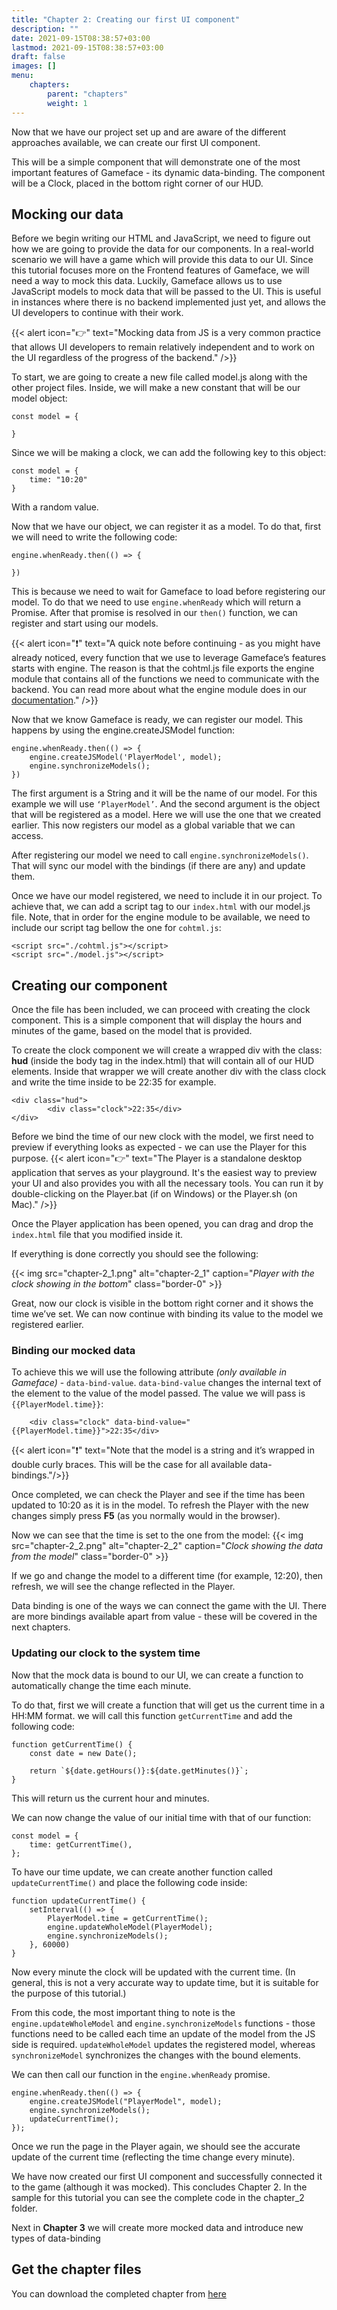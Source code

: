 ```yaml
---
title: "Chapter 2: Creating our first UI component"
description: ""
date: 2021-09-15T08:38:57+03:00
lastmod: 2021-09-15T08:38:57+03:00
draft: false
images: []
menu:
    chapters:
        parent: "chapters"
        weight: 1
---
```


Now that we have our project set up and are aware of the different approaches available, we can create our first UI component. 

This will be a simple component that will demonstrate one of the most important features of Gameface - its dynamic data-binding. The component will be a Clock, placed in the bottom right corner of our HUD.

## Mocking our data
Before we begin writing our HTML and JavaScript, we need to figure out how we are going to provide the data for our components. In a real-world scenario we will have a game which will provide this data to our UI. Since this tutorial focuses more on the Frontend features of Gameface, we will need a way to mock this data. Luckily, Gameface allows us to use JavaScript models to mock data that will be passed to the UI. This is useful in instances where there is no backend implemented just yet, and allows the UI developers to continue with their work. 

{{< alert icon="👉" text="Mocking data from JS is a very common practice that allows UI developers to remain relatively independent and to work on the UI regardless of the progress of the backend." />}}

To start, we are going to create a new file called model.js along with the other project files. Inside, we will make a new constant that will be our model object:
```
const model = {
    
}
```

Since we will be making a clock, we can add the following key to this object: 
```
const model = {
    time: "10:20"
}
```

With a random value.

Now that we have our object, we can register it as a model. To do that, first we will need to write the following code: 
```
engine.whenReady.then(() => {
 
})
```
This is because we need to wait for Gameface to load before registering our model. To do that we need to use `engine.whenReady` which will return a Promise. After that promise is resolved in our `then()` function, we can register and start using our models.

{{< alert icon="❗" text="A quick note before continuing - as you might have already noticed, every function that we use to leverage Gameface’s features starts with engine. The reason is that the cohtml.js file exports the engine module that contains all of the functions we need to communicate with the backend. You can read more about what the engine module does in our <a href='https://coherent-labs.com/Documentation/cpp-gameface/df/d01/javascript_virtual_machine.html'>documentation</a>." />}}

Now that we know Gameface is ready, we can register our model. This happens by using the engine.createJSModel function:
```
engine.whenReady.then(() => {
    engine.createJSModel('PlayerModel', model);
    engine.synchronizeModels();
})
```
The first argument is a String and it will be the name of our model. For this example we will use `‘PlayerModel’`. And the second argument is the object that will be registered as a model. Here we will use the one that we created earlier. This now registers our model as a global variable that we can access. 

After registering our model we need to call `engine.synchronizeModels()`. That will sync our model with the bindings (if there are any) and update them.

Once we have our model registered, we need to include it in our project. To achieve that, we can add a script tag to our `index.html` with our model.js file. Note, that in order for the engine module to be available, we need to include our script tag bellow the one for `cohtml.js`:
```
<script src="./cohtml.js"></script>
<script src="./model.js"></script>
```
## Creating our component
Once the file has been included, we can proceed with creating the clock component. This is a simple component that will display the hours and minutes of the game, based on the model that is provided. 

To create the clock component we will create a wrapped div with the class: **hud** (inside the body tag in the index.html) that will contain all of our HUD elements. Inside that wrapper we will create another div with the class clock and write the time inside to be 22:35 for example. 
```
<div class="hud">
        <div class="clock">22:35</div>
</div>
```

Before we bind the time of our new clock with the model, we first need to preview if everything looks as expected - we can use the Player for this purpose.
{{< alert icon="👉" text="The Player is a standalone desktop application that serves as your playground. It's the easiest way to preview your UI and also provides you with all the necessary tools. You can run it by double-clicking on the Player.bat (if on Windows) or the Player.sh (on Mac)." />}}


Once the Player application has been opened, you can drag and drop the `index.html` file that you modified inside it.

If everything is done correctly you should see the following: 

{{< img src="chapter-2_1.png" alt="chapter-2_1" caption="<em>Player with the clock showing in the bottom</em>" class="border-0" >}}

Great, now our clock is visible in the bottom right corner and it shows the time we’ve set. We can now continue with binding its value to the model we registered earlier.

### Binding our mocked data

To achieve this we will use the following attribute *(only available in Gameface)* - `data-bind-value`. `data-bind-value` changes the internal text of the element to the value of the model passed. The value we will pass is `{{PlayerModel.time}}`:

```
    <div class="clock" data-bind-value="{{PlayerModel.time}}">22:35</div>
```
{{< alert icon="❗" text="Note that the model is a string and it’s wrapped in double curly braces. This will be the case for all available data-bindings."/>}}

Once completed, we can check the Player and see if the time has been updated to 10:20 as it is in the model. To refresh the Player with the new changes simply press **F5** (as you normally would in the browser).

Now we can see that the time is set to the one from the model:
{{< img src="chapter-2_2.png" alt="chapter-2_2" caption="<em>Clock showing the data from the model</em>" class="border-0" >}}

If we go and change the model to a different time (for example, 12:20), then refresh, we will see the change reflected in the Player. 

Data binding is one of the ways we can connect the game with the UI. There are more bindings available apart from value - these will be covered in the next chapters.

### Updating our clock to the system time

Now that the mock data is bound to our UI, we can create a function to automatically change the time each minute.

To do that, first we will create a function that will get us the current time in a HH:MM format. we will call this function `getCurrentTime` and add the following code: 
```
function getCurrentTime() {
    const date = new Date();
 
    return `${date.getHours()}:${date.getMinutes()}`;
}
```
This will return us the current hour and minutes.

We can now change the value of our initial time with that of our function:
```
const model = {
    time: getCurrentTime(),
};
```
To have our time update, we can create another function called `updateCurrentTime()` and place the following code inside:
```
function updateCurrentTime() {
    setInterval(() => {
        PlayerModel.time = getCurrentTime();
        engine.updateWholeModel(PlayerModel);
        engine.synchronizeModels();
    }, 60000)
}
```
Now every minute the clock will be updated with the current time. (In general, this is not a very accurate way to update time, but it is suitable for the purpose of this tutorial.)

From this code, the most important thing to note is the `engine.updateWholeModel` and `engine.synchronizeModels` functions - those functions need to be called each time an update of the model from the JS side is required. `updateWholeModel` updates the registered model, whereas `synchronizeModel` synchronizes the changes with the bound elements. 

We can then call our function in the `engine.whenReady` promise.

```
engine.whenReady.then(() => {
    engine.createJSModel("PlayerModel", model);
    engine.synchronizeModels();
    updateCurrentTime();
});
```

Once we run the page in the Player again, we should see the accurate update of the current time (reflecting the time change every minute).

We have now created our first UI component and successfully connected it to the game (although it was mocked). This concludes Chapter 2. In the sample for this tutorial you can see the complete code in the chapter_2 folder.

Next in **Chapter 3** we will create more mocked data and introduce new types of data-binding


## Get the chapter files

You can download the completed chapter from [here](https://github.com/CoherentLabs/StarterGuide/raw/master/files/chapter_2/chapter_2.zip)